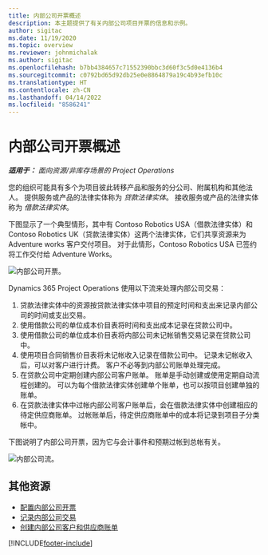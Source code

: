 ```yaml
---
title: 内部公司开票概述
description: 本主题提供了有关内部公司项目开票的信息和示例。
author: sigitac
ms.date: 11/19/2020
ms.topic: overview
ms.reviewer: johnmichalak
ms.author: sigitac
ms.openlocfilehash: b7bb4384657c71552390bbc3d60f3c5d0e4136b4
ms.sourcegitcommit: c0792bd65d92db25e0e8864879a19c4b93efb10c
ms.translationtype: HT
ms.contentlocale: zh-CN
ms.lasthandoff: 04/14/2022
ms.locfileid: "8586241"
---
```

# <a name="intercompany-invoicing-overview"></a>内部公司开票概述

_**适用于：** 面向资源/非库存场景的 Project Operations_

您的组织可能具有多个为项目彼此转移产品和服务的分公司、附属机构和其他法人。 提供服务或产品的法律实体称为 *贷款法律实体*。 接收服务或产品的法律实体称为 *借款法律实体*。

下图显示了一个典型情形，其中有 Contoso Robotics USA（借款法律实体）和Contoso Robotics UK（贷款法律实体）这两个法律实体，它们共享资源来为 Adventure works 客户交付项目。 对于此情形，Contoso Robotics USA 已签约将工作交付给 Adventure Works。

![内部公司开票。](./media/IntercompanyScenario.png) 

Dynamics 365 Project Operations 使用以下流来处理内部公司交易：

1. 贷款法律实体中的资源按贷款法律实体中项目的预定时间和支出来记录内部公司的时间或支出交易。
2. 使用借款公司的单位成本价目表将时间和支出成本记录在贷款公司中。
3. 使用借款公司的单位成本价目表将内部公司未记帐销售交易记录在贷款公司中。
4. 使用项目合同销售价目表将未记帐收入记录在借款公司中。 记录未记帐收入后，可以对客户进行计费。 客户不必等到内部公司账单处理完成。
5. 在贷款公司中定期创建内部公司客户账单。 账单是手动创建或使用定期自动流程创建的。 可以为每个借款法律实体创建单个账单，也可以按项目创建单独的账单。
6. 在贷款法律实体中过帐内部公司客户账单后，会在借款法律实体中创建相应的待定供应商账单。 过帐账单后，待定供应商账单中的成本将记录到项目子分类帐中。

下图说明了内部公司开票，因为它与会计事件和预期过帐到总帐有关。

![内部公司流。](./media/IntercompanyFlow.png)

## <a name="additional-resources"></a>其他资源

- [配置内部公司开票](configure-intercompany-invoicing.md)
- [记录内部公司交易](create-intercompany-transactions.md)
- [创建内部公司客户和供应商账单](create-intercompany-customer-vendor-invoices.md)


[!INCLUDE[footer-include](../includes/footer-banner.md)]